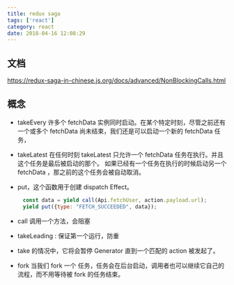 ```yaml
---
title: redux saga
tags: ['react']
category: react
date: 2018-04-16 12:08:29
---
```

## 文档
https://redux-saga-in-chinese.js.org/docs/advanced/NonBlockingCalls.html

## 概念

- takeEvery 许多个 fetchData 实例同时启动。在某个特定时刻，尽管之前还有一个或多个 fetchData 尚未结束，我们还是可以启动一个新的 fetchData 任务，

- takeLatest 在任何时刻 takeLatest 只允许一个 fetchData 任务在执行。并且这个任务是最后被启动的那个。 如果已经有一个任务在执行的时候启动另一个 fetchData ，那之前的这个任务会被自动取消。

- put，这个函数用于创建 dispatch Effect。
```js
     const data = yield call(Api.fetchUser, action.payload.url);
     yield put({type: "FETCH_SUCCEEDED", data});
```
- call 调用一个方法，会阻塞

- takeLeading : 保证第一个运行，防重

- take 的情况中，它将会暂停 Generator 直到一个匹配的 action 被发起了。

- fork 当我们 fork 一个 任务，任务会在后台启动，调用者也可以继续它自己的流程，而不用等待被 fork 的任务结束。



